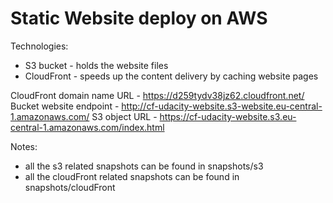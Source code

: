 # Static Website deploy on AWS

Technologies:
- S3 bucket - holds the website files
- CloudFront - speeds up the content delivery by caching website pages

CloudFront domain name URL - https://d259tydv38jz62.cloudfront.net/
Bucket website endpoint - http://cf-udacity-website.s3-website.eu-central-1.amazonaws.com/
S3 object URL - https://cf-udacity-website.s3.eu-central-1.amazonaws.com/index.html

Notes:
- all the s3 related snapshots can be found in snapshots/s3
- all the cloudFront related snapshots can be found in snapshots/cloudFront
